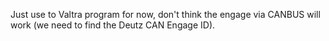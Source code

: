 Just use to Valtra program for now, don't think the engage via CANBUS will work (we need to find the Deutz CAN Engage ID).
